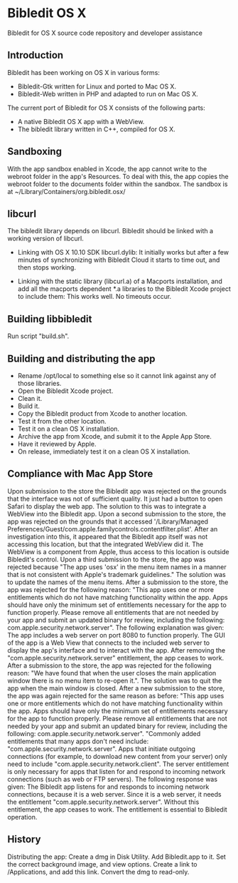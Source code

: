 # Bibledit OS X

Bibledit for OS X source code repository and developer assistance

## Introduction

Bibledit has been working on OS X in various forms:
* Bibledit-Gtk written for Linux and ported to Mac OS X.
* Bibledit-Web written in PHP and adapted to run on Mac OS X.

The current port of Bibledit for OS X consists of the following parts:
* A native Bibledit OS X app with a WebView.
* The bibledit library written in C++, compiled for OS X.

## Sandboxing

With the app sandbox enabled in Xcode, the app cannot write to the webroot folder in the app's Resources. To deal with this, the app copies the webroot folder to the documents folder within the sandbox. The sandbox is at ~/Library/Containers/org.bibledit.osx/

## libcurl

The bibledit library depends on libcurl. Bibledit should be linked with a working version of libcurl. 

* Linking with OS X 10.10 SDK libcurl.dylib: It initially works but after a few minutes of synchronizing with Bibledit Cloud it starts to time out, and then stops working.

* Linking with the static library (libcurl.a) of a Macports installation, and add all the macports dependent *.a libraries to the Bibledit Xcode project to include them: This works well. No timeouts occur.

## Building libbibledit

Run script "build.sh".

## Building and distributing the app

* Rename /opt/local to something else so it cannot link against any of those libraries.
* Open the Bibledit Xcode project.
* Clean it.
* Build it.
* Copy the Bibledit product from Xcode to another location.
* Test it from the other location.
* Test it on a clean OS X installation.
* Archive the app from Xcode, and submit it to the Apple App Store.
* Have it reviewed by Apple.
* On release, immediately test it on a clean OS X installation.

## Compliance with Mac App Store

Upon submission to the store the Bibledit app was rejected on the grounds that the interface was not of sufficient quality. It just had a button to open Safari to display the web app. The solution to this was to integrate a WebView into the Bibledit app.
Upon a second submission to the store, the app was rejected on the grounds that it accessed '/Library/Managed Preferences/Guest/com.apple.familycontrols.contentfilter.plist'. After an investigation into this, it appeared that the Bibledit app itself was not accessing this location, but that the integrated WebView did it. The WebView is a component from Apple, thus access to this location is outside Bibledit's control.
Upon a third submission to the store, the app was rejected because "The app uses 'osx' in the menu item names in a manner that is not consistent with Apple's trademark guidelines." The solution was to update the names of the menu items.
After a submission to the store, the app was rejected for the following reason: "This app uses one or more entitlements which do not have matching functionality within the app. Apps should have only the minimum set of entitlements necessary for the app to function properly. Please remove all entitlements that are not needed by your app and submit an updated binary for review, including the following: com.apple.security.network.server". The following explanation was given: The app includes a web server on port 8080 to function properly. The GUI of the app is a Web View that connects to the included web server to display the app's interface and to interact with the app. After removing the "com.apple.security.network.server" entitlement, the app ceases to work.
After a submission to the store, the app was rejected for the following reason: "We have found that when the user closes the main application window there is no menu item to re-open it.". The solution was to quit the app when the main window is closed.
After a new submission to the store, the app was again rejected for the same reason as before: "This app uses one or more entitlements which do not have matching functionality within the app. Apps should have only the minimum set of entitlements necessary for the app to function properly. Please remove all entitlements that are not needed by your app and submit an updated binary for review, including the following: com.apple.security.network.server". "Commonly added entitlements that many apps don't need include: "com.apple.security.network.server". Apps that initiate outgoing connections (for example, to download new content from your server) only need to include "com.apple.security.network.client". The server entitlement is only necessary for apps that listen for and respond to incoming network connections (such as web or FTP servers). The following response was given: The Bibledit app listens for and responds to incoming network connections, because it is a web server. Since it is a web server, it needs the entitlement "com.apple.security.network.server". Without this entitlement, the app ceases to work. The entitlement is essential to Bibledit operation.

## History

Distributing the app:
Create a dmg in Disk Utility.
Add Bibledit.app to it.
Set the correct background image, and view options.
Create a link to /Applications, and add this link.
Convert the dmg to read-only.

